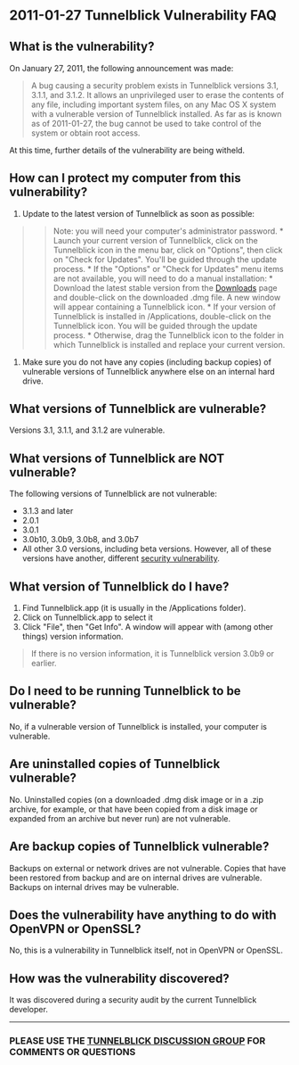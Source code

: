 <font size='5'><b>2011-01-27 Tunnelblick Vulnerability FAQ</b></font>



## What is the vulnerability? ##
On January 27, 2011, the following announcement was made:
> A bug causing a security problem exists in Tunnelblick versions 3.1, 3.1.1, and 3.1.2. It allows an unprivileged user to erase the contents of any file, including important system files, on any Mac OS X system with a vulnerable version of Tunnelblick installed. As far as is known as of 2011-01-27, the bug cannot be used to take control of the system or obtain root access.

At this time, further details of the vulnerability are being witheld.

## How can I protect my computer from this vulnerability? ##
  1. Update to the latest version of Tunnelblick as soon as possible:
> > Note: you will need your computer's administrator password.
    * Launch your current version of Tunnelblick, click on the Tunnelblick icon in the menu bar, click on "Options", then click on "Check for Updates". You'll be guided through the update process.
    * If the "Options" or "Check for Updates" menu items are not available, you will need to do a manual installation:
      * Download the latest stable version from the [Downloads](DownloadsEntry.md) page and double-click on the downloaded .dmg file. A new window will appear containing a Tunnelblick icon.
      * If your version of Tunnelblick is installed in /Applications, double-click on the Tunnelblick icon. You will be guided through the update process.
      * Otherwise, drag the Tunnelblick icon to the folder in which Tunnelblick is installed and replace your current version.
  1. Make sure you do not have any copies (including backup copies) of vulnerable versions of Tunnelblick anywhere else on an internal hard drive.

## What versions of Tunnelblick are vulnerable? ##
Versions 3.1, 3.1.1, and 3.1.2 are vulnerable.

## What versions of Tunnelblick are NOT vulnerable? ##
The following versions of Tunnelblick are not vulnerable:
  * 3.1.3 and later
  * 2.0.1
  * 3.0.1
  * 3.0b10, 3.0b9, 3.0b8, and 3.0b7
  * All other 3.0 versions, including beta versions. However, all of these versions have another, different [security vulnerability](vulnerability20110112FAQ.md).

## What version of Tunnelblick do I have? ##
  1. Find Tunnelblick.app (it is usually in the /Applications folder).
  1. Click on Tunnelblick.app to select it
  1. Click "File", then "Get Info". A window will appear with (among other things) version information.


> If there is no version information, it is Tunnelblick version 3.0b9 or earlier.

## Do I need to be running Tunnelblick to be vulnerable? ##
No, if a vulnerable version of Tunnelblick is installed, your computer is vulnerable.

## Are uninstalled copies of Tunnelblick vulnerable? ##
No. Uninstalled copies (on a downloaded .dmg disk image or in a .zip archive, for example, or that have been copied from a disk image or expanded from an archive but never run) are not vulnerable.

## Are backup copies of Tunnelblick vulnerable? ##
Backups on external or network drives are not vulnerable. Copies that have been restored from backup and are on internal drives are vulnerable. Backups on internal drives may be vulnerable.

## Does the vulnerability have anything to do with OpenVPN or OpenSSL? ##
No, this is a vulnerability in Tunnelblick itself, not in OpenVPN or OpenSSL.

## How was the vulnerability discovered? ##
It was discovered during a security audit by the current Tunnelblick developer.


---


### PLEASE USE THE [TUNNELBLICK DISCUSSION GROUP](http://groups.google.com/group/tunnelblick-discuss) FOR COMMENTS OR QUESTIONS